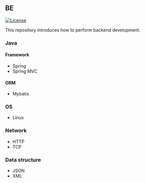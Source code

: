 ## BE
[![License](https://img.shields.io/badge/license-Apache%202-4EB1BA.svg)](https://www.apache.org/licenses/LICENSE-2.0.html)

This repository introduces how to perform backend development.

### Java
#### Framework
- Spring
- Spring MVC

#### ORM
- Mybatis

### OS
- Linux

### Network
- HTTP
- TCP

### Data structure
- JSON
- XML